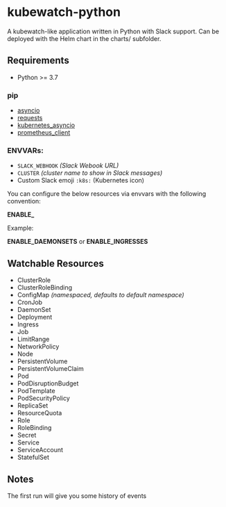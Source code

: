 # kubewatch-python

A kubewatch-like application written in Python with Slack support.
Can be deployed with the Helm chart in the charts/ subfolder.


## Requirements


* Python >= 3.7

### pip

* [asyncio](https://pypi.org/project/asyncio/)
* [requests](https://pypi.org/project/requests/)
* [kubernetes_asyncio](https://pypi.org/project/kubernetes_asyncio/)
* [prometheus_client](https://pypi.org/project/prometheus_client/)

### ENVVARs:

* `SLACK_WEBHOOK` _(Slack Webook URL)_
* `CLUSTER` _(cluster name to show in Slack messages)_
* Custom Slack emoji `:k8s:` (Kubernetes icon)

You can configure the below resources via envvars with the following convention:

**ENABLE_<RESOURCE-NAME-PLURAL-FORM>**

Example:

**ENABLE_DAEMONSETS** or **ENABLE_INGRESSES**


## Watchable Resources

* ClusterRole
* ClusterRoleBinding
* ConfigMap _(namespaced, defaults to *default* namespace)_
* CronJob
* DaemonSet
* Deployment
* Ingress
* Job
* LimitRange
* NetworkPolicy
* Node
* PersistentVolume
* PersistentVolumeClaim
* Pod
* PodDisruptionBudget
* PodTemplate
* PodSecurityPolicy
* ReplicaSet
* ResourceQuota
* Role
* RoleBinding
* Secret
* Service
* ServiceAccount
* StatefulSet


## Notes

The first run will give you some history of events